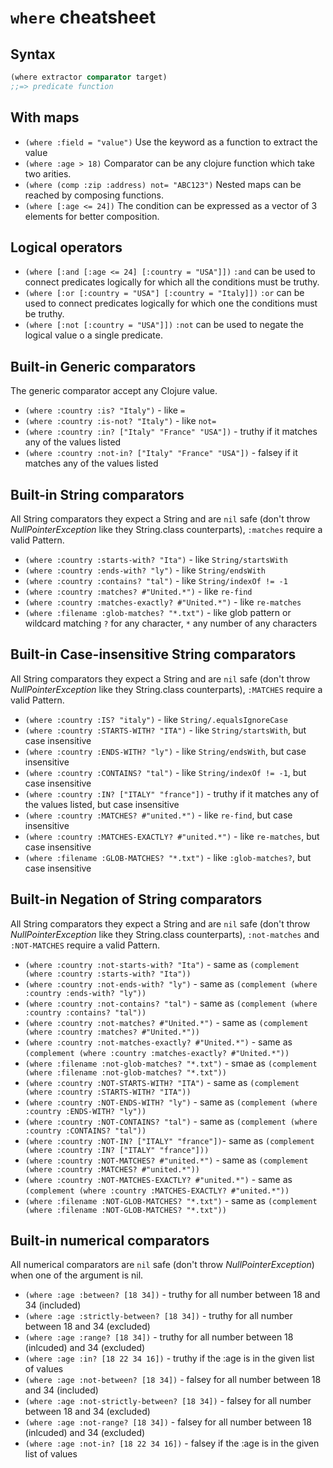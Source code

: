 # `where` cheatsheet

## Syntax

``` clojure
(where extractor comparator target)
;;=> predicate function
```

## With maps

- `(where :field = "value")` Use the keyword as a function to extract the value
- `(where :age > 18)` Comparator can be any clojure function which take two arities.
- `(where (comp :zip :address) not= "ABC123")` Nested maps can be reached by composing functions.
- `(where [:age <= 24])` The condition can be expressed as a vector of 3 elements for better composition.

## Logical operators

- `(where [:and [:age <= 24] [:country = "USA"]])` `:and` can be used to connect predicates logically for which all the conditions must be truthy.
- `(where [:or [:country = "USA"] [:country = "Italy]])` `:or` can be used to connect predicates logically for which one the conditions must be truthy.
- `(where [:not [:country = "USA"]])` `:not` can be used to negate the logical value o a single predicate.


## Built-in Generic comparators

The generic comparator accept any Clojure value.

- `(where :country :is? "Italy")` - like `=`
- `(where :country :is-not? "Italy")` - like `not=`
- `(where :country :in? ["Italy" "France" "USA"])` - truthy if it matches any of the values listed
- `(where :country :not-in? ["Italy" "France" "USA"])` - falsey if it matches any of the values listed

## Built-in String comparators

All String comparators they expect a String and are `nil` safe (don't
throw _NullPointerException_ like they String.class counterparts),
`:matches` require a valid Pattern.

- `(where :country :starts-with? "Ita")` - like `String/startsWith`
- `(where :country :ends-with? "ly")` - like `String/endsWith`
- `(where :country :contains? "tal")` - like `String/indexOf != -1`
- `(where :country :matches? #"United.*")` - like `re-find`
- `(where :country :matches-exactly? #"United.*")` - like `re-matches`
- `(where :filename :glob-matches? "*.txt")` - like glob pattern or wildcard matching `?` for any character, `*` any number of any characters

## Built-in Case-insensitive String comparators

All String comparators they expect a String and are `nil` safe (don't
throw _NullPointerException_ like they String.class counterparts),
`:MATCHES` require a valid Pattern.

- `(where :country :IS? "italy")` - like `String/.equalsIgnoreCase`
- `(where :country :STARTS-WITH? "ITA")` - like `String/startsWith`, but case insensitive
- `(where :country :ENDS-WITH? "ly")` - like `String/endsWith`, but case insensitive
- `(where :country :CONTAINS? "tal")` - like `String/indexOf != -1`, but case insensitive
- `(where :country :IN? ["ITALY" "france"])` - truthy if it matches any of the values listed, but case insensitive
- `(where :country :MATCHES? #"united.*")` - like `re-find`, but case insensitive
- `(where :country :MATCHES-EXACTLY? #"united.*")` - like `re-matches`, but case insensitive
- `(where :filename :GLOB-MATCHES? "*.txt")` - like `:glob-matches?`, but case insensitive

## Built-in Negation of String comparators

All String comparators they expect a String and are `nil` safe (don't
throw _NullPointerException_ like they String.class counterparts),
`:not-matches` and `:NOT-MATCHES` require a valid Pattern.

- `(where :country :not-starts-with? "Ita")`     - same as `(complement (where :country :starts-with? "Ita"))`
- `(where :country :not-ends-with? "ly")`        - same as `(complement (where :country :ends-with? "ly"))`
- `(where :country :not-contains? "tal")`       - same as `(complement (where :country :contains? "tal"))`
- `(where :country :not-matches? #"United.*")`  - same as `(complement (where :country :matches? #"United.*"))`
- `(where :country :not-matches-exactly? #"United.*")` - same as `(complement (where :country :matches-exactly? #"United.*"))`
- `(where :filename :not-glob-matches? "*.txt")` - smae as `(complement (where :filename :not-glob-matches? "*.txt"))`
- `(where :country :NOT-STARTS-WITH? "ITA")`     - same as `(complement (where :country :STARTS-WITH? "ITA"))`
- `(where :country :NOT-ENDS-WITH? "ly")`        - same as `(complement (where :country :ENDS-WITH? "ly"))`
- `(where :country :NOT-CONTAINS? "tal")`       - same as `(complement (where :country :CONTAINS? "tal"))`
- `(where :country :NOT-IN? ["ITALY" "france"])`- same as `(complement (where :country :IN? ["ITALY" "france"]))`
- `(where :country :NOT-MATCHES? #"united.*")`  - same as `(complement (where :country :MATCHES? #"united.*"))`
- `(where :country :NOT-MATCHES-EXACTLY? #"united.*")`  - same as `(complement (where :country :MATCHES-EXACTLY? #"united.*"))`
- `(where :filename :NOT-GLOB-MATCHES? "*.txt")` - same as `(complement (where :filename :NOT-GLOB-MATCHES? "*.txt"))`

## Built-in numerical comparators

All numerical comparators are `nil` safe (don't throw
_NullPointerException_) when one of the argument is nil.

- `(where :age :between? [18 34])` - truthy for all number between 18 and 34 (included)
- `(where :age :strictly-between? [18 34])` - truthy for all number between 18 and 34 (excluded)
- `(where :age :range? [18 34])` - truthy for all number between 18 (inlcuded) and 34 (excluded)
- `(where :age :in? [18 22 34 16])` - truthy if the :age is in the given list of values
- `(where :age :not-between? [18 34])` - falsey for all number between 18 and 34 (included)
- `(where :age :not-strictly-between? [18 34])` - falsey for all number between 18 and 34 (excluded)
- `(where :age :not-range? [18 34])` - falsey for all number between 18 (inlcuded) and 34 (excluded)
- `(where :age :not-in? [18 22 34 16])` - falsey if the :age is in the given list of values
